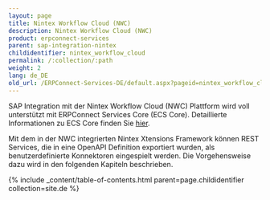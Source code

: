 ```yaml
---
layout: page
title: Nintex Workflow Cloud (NWC)
description: Nintex Workflow Cloud (NWC)
product: erpconnect-services
parent: sap-integration-nintex
childidentifier: nintex_workflow_cloud
permalink: /:collection/:path
weight: 2
lang: de_DE
old_url: /ERPConnect-Services-DE/default.aspx?pageid=nintex_workflow_cloud
---
```



SAP Integration mit der Nintex Workflow Cloud (NWC) Plattform wird voll unterstützt mit ERPConnect Services Core (ECS Core). Detaillierte Informationen zu ECS Core finden Sie [hier](../ecs-core).

Mit dem in der NWC integrierten Nintex Xtensions Framework können REST Services, die in eine OpenAPI Definition exportiert wurden, als benutzerdefinierte Konnektoren eingespielt werden. Die Vorgehensweise dazu wird in den folgenden Kapiteln beschrieben. 

{% include _content/table-of-contents.html parent=page.childidentifier collection=site.de %}
